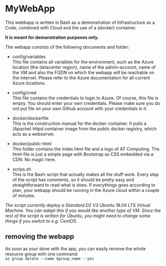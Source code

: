 # MyWebApp

This webbapp is written in Bash as a demonstration of Infrastructure as a Code, combined with Cloud and the use of a (docker) container. 

**It is meant for demonstration purposes only.**

The webapp consists of the following documents and folder:
- config/variables\
This file contains all variables for the environment, such as the Azure location (the datacenter region), name of the admin-account, name of the VM and also the FQDN on which the webapp will be reachable on the internet. Please refer to the Azure documentation for all current Azure locations.

- config/cred\
This file contains the credentials to login to Azure. Of course, this file is empty. You should enter your own credentials. Please make sure you do not put file on your own Github account with your credentials in it.

- docker/dockerfile\
This is the construction manual for the docker container. It pulls a (Apache) httpd container image from the public docker registry, which acts as a webserver.

- docker/public-html\
This folder contains the index.html file and a logo of AT Computing. The html-file is just a simple page with Bootstrap as CSS embedded via a CDN. No magic here.

- scrips.sh\
This is the Bash-script that actually makes all the stuff work. Every step of the script has comments, so it should be pretty easy and straightforward to read what is does. If everythings goes according to plan, your webapp should be running in the Azure cloud within a couple of minutes.

*The script currently deploy a Standard D2 V3 Ubuntu 18.04 LTS Virtual Machine. You can adapt this if you would like another type of VM. Since the rest of the script is written for Ubuntu, you might need to change some things if you switch to e.g. CentOS.*

## removing the webapp
As soon as your done with the app, you can easily remove the whole resource group with one command:\
`az group delete --name $group_name --yes`
